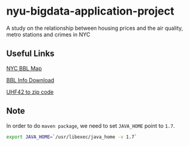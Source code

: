 # nyu-bigdata-application-project
A study on the relationship between housing prices and the air quality, metro stations and crimes in NYC

## Useful Links

[NYC BBL Map](http://gis.nyc.gov/taxmap/map.htm)

[BBL Info Download](http://chriswhong.github.io/plutoplus)

[UHF42 to zip code](https://www.health.ny.gov/statistics/cancer/registry/appendix/neighborhoods.htm)

## Note
In order to do `maven package`, we need to set `JAVA_HOME` point to `1.7`.
```bash
export JAVA_HOME=`/usr/libexec/java_home -v 1.7`
```